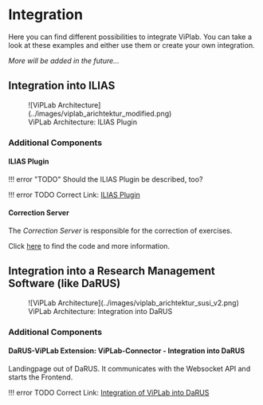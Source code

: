 # Integration

Here you can find different possibilities to integrate ViPlab. You can take a look at these examples and either use them or create your own integration.

*More will be added in the future...*

## Integration into ILIAS

<figure markdown>
  ![ViPLab Architecture](../images/viplab_arichtektur_modified.png)
  <figcaption>ViPLab Architecture: ILIAS Plugin</figcaption>
</figure>

### Additional Components

#### ILIAS Plugin

!!! error "TODO"
    Should the ILIAS Plugin be described, too?

!!! error TODO
        Correct Link: [ILIAS Plugin](https://example.com/)

#### Correction Server
The *Correction Server* is responsible for the correction of exercises. 

Click [here](https://git.freeit.de/vipeval) to find the code and more information. 

## Integration into a Research Management Software (like DaRUS)

<figure markdown>
  ![ViPLab Architecture](../images/viplab_arichtektur_susi_v2.png)
  <figcaption>ViPLab Architecture: Integration into DaRUS</figcaption>
</figure>

### Additional Components

#### DaRUS-ViPLab Extension: ViPLab-Connector - Integration into DaRUS

Landingpage out of DaRUS. 
It communicates with the Websocket API and starts the Frontend.

!!! error TODO
        Correct Link: [Integration of ViPLab into DaRUS](https://example.com/)